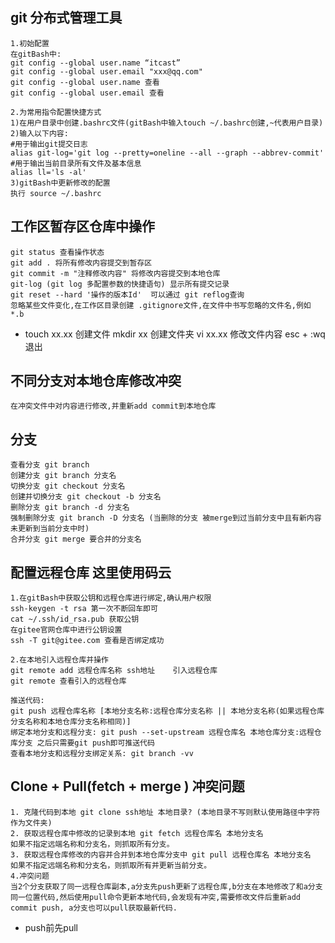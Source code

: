 ## git  分布式管理工具

```
1.初始配置
在gitBash中:
git config --global user.name “itcast”
git config --global user.email "xxx@qq.com"
git config --global user.name 查看
git config --global user.email 查看
```

```
2.为常用指令配置快捷方式
1)在用户目录中创建.bashrc文件(gitBash中输入touch ~/.bashrc创建,~代表用户目录)
2)输入以下内容:
#用于输出git提交日志
alias git-log='git log --pretty=oneline --all --graph --abbrev-commit'
#用于输出当前目录所有文件及基本信息
alias ll='ls -al'
3)gitBash中更新修改的配置
执行 source ~/.bashrc
```

## 工作区暂存区仓库中操作

```
git status 查看操作状态
git add . 将所有修改内容提交到暂存区
git commit -m "注释修改内容" 将修改内容提交到本地仓库
git-log (git log 多配置参数的快捷语句) 显示所有提交记录
git reset --hard '操作的版本Id'  可以通过 git reflog查询
忽略某些文件变化,在工作区目录创建 .gitignore文件,在文件中书写忽略的文件名,例如 *.b
```

+ touch xx.xx 创建文件      mkdir xx 创建文件夹    vi xx.xx 修改文件内容 esc + :wq 退出

## 不同分支对本地仓库修改冲突

```
在冲突文件中对内容进行修改,并重新add commit到本地仓库
```



## 分支

```
查看分支 git branch
创建分支 git branch 分支名
切换分支 git checkout 分支名
创建并切换分支 git checkout -b 分支名
删除分支 git branch -d 分支名
强制删除分支 git branch -D 分支名 (当删除的分支 被merge到过当前分支中且有新内容未更新到当前分支中时)
合并分支 git merge 要合并的分支名
```

## 配置远程仓库 这里使用码云

```
1.在gitBash中获取公钥和远程仓库进行绑定,确认用户权限
ssh-keygen -t rsa 第一次不断回车即可
cat ~/.ssh/id_rsa.pub 获取公钥
在gitee官网仓库中进行公钥设置
ssh -T git@gitee.com 查看是否绑定成功
```

```
2.在本地引入远程仓库并操作
git remote add 远程仓库名称 ssh地址    引入远程仓库
git remote 查看引入的远程仓库

推送代码:
git push 远程仓库名称 [本地分支名称:远程仓库分支名称 || 本地分支名称(如果远程仓库分支名称和本地仓库分支名称相同)]
绑定本地分支和远程分支: git push --set-upstream 远程仓库名 本地仓库分支:远程仓库分支 之后只需要git push即可推送代码
查看本地分支和远程分支绑定关系: git branch -vv
```

## Clone + Pull(fetch + merge ) 冲突问题

```
1. 克隆代码到本地 git clone ssh地址 本地目录? (本地目录不写则默认使用路径中字符作为文件夹)
2. 获取远程仓库中修改的记录到本地 git fetch 远程仓库名 本地分支名
如果不指定远端名称和分支名，则抓取所有分支。
3. 获取远程仓库修改的内容并合并到本地仓库分支中 git pull 远程仓库名 本地分支名
如果不指定远端名称和分支名，则抓取所有并更新当前分支。
4.冲突问题
当2个分支获取了同一远程仓库副本,a分支先push更新了远程仓库,b分支在本地修改了和a分支同一位置代码,然后使用pull命令更新本地代码,会发现有冲突,需要修改文件后重新add commit push, a分支也可以pull获取最新代码.
```

+ push前先pull

## 

